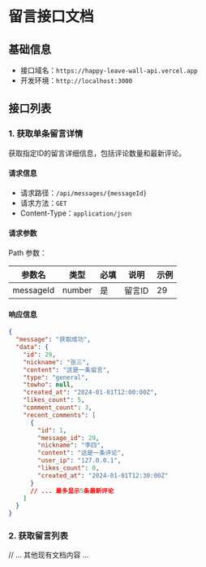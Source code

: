 # 留言接口文档

## 基础信息

- 接口域名：`https://happy-leave-wall-api.vercel.app`
- 开发环境：`http://localhost:3000`

## 接口列表

### 1. 获取单条留言详情

获取指定ID的留言详细信息，包括评论数量和最新评论。

#### 请求信息

- 请求路径：`/api/messages/{messageId}`
- 请求方法：`GET`
- Content-Type：`application/json`

#### 请求参数

Path 参数：

| 参数名 | 类型 | 必填 | 说明 | 示例 |
|--------|------|------|------|------|
| messageId | number | 是 | 留言ID | 29 |

#### 响应信息

```json
{
  "message": "获取成功",
  "data": {
    "id": 29,
    "nickname": "张三",
    "content": "这是一条留言",
    "type": "general",
    "towho": null,
    "created_at": "2024-01-01T12:00:00Z",
    "likes_count": 5,
    "comment_count": 3,
    "recent_comments": [
      {
        "id": 1,
        "message_id": 29,
        "nickname": "李四",
        "content": "这是一条评论",
        "user_ip": "127.0.0.1",
        "likes_count": 0,
        "created_at": "2024-01-01T12:30:00Z"
      }
      // ... 最多显示5条最新评论
    ]
  }
}
```

### 2. 获取留言列表

// ... 其他现有文档内容 ... 